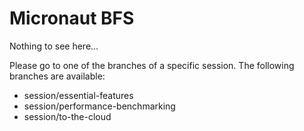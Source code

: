 # Micronaut BFS

Nothing to see here...

Please go to one of the branches of a specific session. The following branches are available:

- session/essential-features
- session/performance-benchmarking
- session/to-the-cloud
